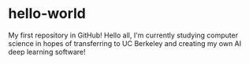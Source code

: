 # hello-world
My first repository in GitHub!
Hello all, I'm currently studying computer science in hopes of transferring to UC Berkeley and creating my own AI deep learning software!
